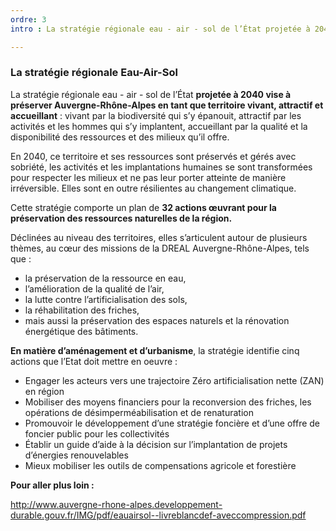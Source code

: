 ```yaml
---
ordre: 3
intro : La stratégie régionale eau - air - sol de l’État projetée à 2040 vise à préserver Auvergne-Rhône-Alpes en tant que territoire vivant, attractif et accueillant:vivant par la biodiversité qui s’y épanouit, attractif par les activités et les hommes qui s’y implantent, accueillant par la qualité et la disponibilité des ressources et des milieux qu’il offre.

---
```


### La stratégie régionale Eau-Air-Sol

La stratégie régionale eau - air - sol de l’État **projetée à 2040 vise à préserver Auvergne-Rhône-Alpes en tant que territoire vivant, attractif et accueillant** : vivant par la biodiversité qui s’y épanouit, attractif par les activités et les hommes qui s’y implantent, accueillant par la qualité et la disponibilité des ressources et des milieux qu’il offre.

En 2040, ce territoire et ses ressources sont préservés et gérés avec sobriété, les activités et les implantations humaines se sont transformées pour respecter les milieux et ne pas leur porter atteinte de manière irréversible. Elles sont en outre résilientes au changement climatique.

Cette stratégie comporte un plan de **32 actions œuvrant pour la préservation des ressources naturelles de la région.**

Déclinées au niveau des territoires, elles s’articulent autour de plusieurs thèmes, au cœur des missions de la DREAL Auvergne-Rhône-Alpes, tels que :
- la préservation de la ressource en eau,
- l’amélioration de la qualité de l’air,
- la lutte contre l’artificialisation des sols,
- la réhabilitation des friches,
- mais aussi la préservation des espaces naturels et la rénovation énergétique des bâtiments.

**En matière d’aménagement et d’urbanisme**, la stratégie identifie cinq actions que l’Etat doit mettre en oeuvre :
- Engager les acteurs vers une trajectoire Zéro artificialisation nette (ZAN) en région
- Mobiliser des moyens financiers pour la reconversion des friches, les opérations de désimperméabilisation et de renaturation
- Promouvoir le développement d’une stratégie foncière et d’une offre de foncier public pour les collectivités
- Établir un guide d’aide à la décision sur l’implantation de projets d’énergies renouvelables
- Mieux mobiliser les outils de compensations agricole et forestière


**Pour aller plus loin :**

http://www.auvergne-rhone-alpes.developpement-durable.gouv.fr/IMG/pdf/eauairsol--livreblancdef-aveccompression.pdf

